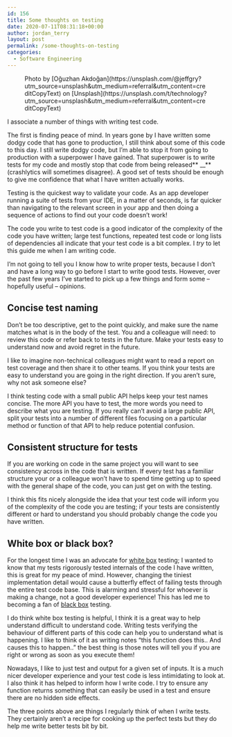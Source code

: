 ```yaml
---
id: 156
title: Some thoughts on testing
date: 2020-07-11T08:31:18+00:00
author: jordan_terry
layout: post
permalink: /some-thoughts-on-testing
categories:
  - Software Engineering
---
```

<figure class="wp-block-image size-large"><img src="{{ site.baseurl }}/wp-content/uploads/2020/07/oguzhan-akdogan-qYMkkREOHa4-unsplash-1024x768.jpg" alt="" class="wp-image-166" srcset="{{ site.baseurl }}/wp-content/uploads/2020/07/oguzhan-akdogan-qYMkkREOHa4-unsplash-1024x768.jpg 1024w, {{ site.baseurl }}/wp-content/uploads/2020/07/oguzhan-akdogan-qYMkkREOHa4-unsplash-300x225.jpg 300w, {{ site.baseurl }}/wp-content/uploads/2020/07/oguzhan-akdogan-qYMkkREOHa4-unsplash-768x576.jpg 768w, {{ site.baseurl }}/wp-content/uploads/2020/07/oguzhan-akdogan-qYMkkREOHa4-unsplash-1536x1152.jpg 1536w, {{ site.baseurl }}/wp-content/uploads/2020/07/oguzhan-akdogan-qYMkkREOHa4-unsplash.jpg 1920w" sizes="(max-width: 1024px) 100vw, 1024px" /><figcaption>Photo by [Oğuzhan Akdoğan](https://unsplash.com/@jeffgry?utm_source=unsplash&utm_medium=referral&utm_content=creditCopyText) on [Unsplash](https://unsplash.com/t/technology?utm_source=unsplash&utm_medium=referral&utm_content=creditCopyText)</figcaption></figure> 

I associate a number of things with writing test code.

The first is finding peace of mind. In years gone by I have written some dodgy code that has gone to production, I still think about some of this code to this day. I still write dodgy code, but I’m able to stop it from going to production with a superpower I have gained. That superpower is to write tests for my code and mostly stop that code from being released** __**(crashlytics will sometimes disagree). A good set of tests should be enough to give me confidence that what I have written actually works.

Testing is the quickest way to validate your code. As an app developer running a suite of tests from your IDE, in a matter of seconds, is far quicker than navigating to the relevant screen in your app and then doing a sequence of actions to find out your code doesn’t work!&nbsp;

The code you write to test code is a good indicator of the complexity of the code you have written; large test functions, repeated test code or long lists of dependencies all indicate that your test code is a bit complex. I _try_ to let this guide me when I am writing code.&nbsp;

I’m not going to tell you I know how to write proper tests, because I don’t and have a long way to go before I start to write good tests. However, over the past few years I’ve started to pick up a few things and form some &#8211; hopefully useful &#8211; opinions.&nbsp;

## Concise test naming

Don’t be too descriptive, get to the point quickly, and make sure the name matches what is in the body of the test. You and a colleague will need: to review this code or refer back to tests in the future. Make your tests easy to understand now and avoid regret in the future.&nbsp;

I like to imagine non-technical colleagues might want to read a report on test coverage and then share it to other teams. If you think your tests are easy to understand you are going in the right direction. If you aren’t sure, why not ask someone else?

I think testing code with a small public API helps keep your test names concise. The more API you have to test, the more words you need to describe what you are testing. If you really can’t avoid a large public API, split your tests into a number of different files focusing on a particular method or function of that API to help reduce potential confusion.&nbsp;

## Consistent structure for tests

If you are working on code in the same project you will want to see consistency across in the code that is written. If every test has a familiar structure your or a colleague won’t have to spend time getting up to speed with the general shape of the code, you can just get on with the testing.&nbsp;

I think this fits nicely alongside the idea that your test code will inform you of the complexity of the code you are testing; if your tests are consistently different or hard to understand you should probably change the code you have written.&nbsp;

## White box or black box?

For the longest time I was an advocate for [white box](https://en.wikipedia.org/wiki/White-box_testing) testing; I wanted to know that my tests rigorously tested internals of the code I have written, this is great for my peace of mind. However, changing the tiniest implementation detail would cause a butterfly effect of failing tests through the entire test code base. This is alarming and stressful for whoever is making a change, not a good developer experience! This has led me to becoming a fan of [black box](https://en.wikipedia.org/wiki/Black-box_testing) testing.

I do think white box testing is helpful, I think it is a great way to help understand difficult to understand code. Writing tests verifying the behaviour of different parts of this code can help you to understand what is happening. I like to think of it as writing notes “this function does this.. And causes this to happen..” the best thing is those notes will tell you if you are right or wrong as soon as you execute them!

Nowadays, I like to just test and output for a given set of inputs. It is a much nicer developer experience and your test code is less intimidating to look at. I also think it has helped to inform how I write code. I try to ensure any function returns something that can easily be used in a test and ensure there are no hidden side effects.

The three points above are things I regularly think of when I write tests. They certainly aren’t a recipe for cooking up the perfect tests but they do help me write better tests bit by bit.&nbsp;